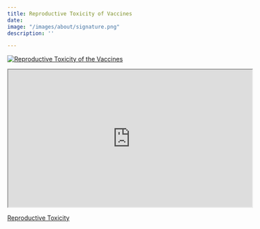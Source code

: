 ```yaml
---
title: Reproductive Toxicity of Vaccines
date: 
image: "/images/about/signature.png"
description: ''

---
```

[![Reproductive Toxicity of the Vaccines](/images/reproductive_toxicity.png)]({https://odysee.com/@DarkHorsePodcastClips:b/informed-consent-and-reproductive:e} "Reproductive Toxicity of the Vaccines")

<iframe id="lbry-iframe" width="560" height="315" src="https://odysee.com/$/embed/informed-consent-and-reproductive/eefdd54bf9bf4a5f773b4ff97c99269f10ba5f05?r=5uYZqkBzzo64MvuKV84qw4op9gUWQmXq" allowfullscreen></iframe>

[Reproductive Toxicity]({https://odysee.com/@DarkHorsePodcastClips:b/informed-consent-and-reproductive:e} "Reproductive Toxicity of the Vaccine")
